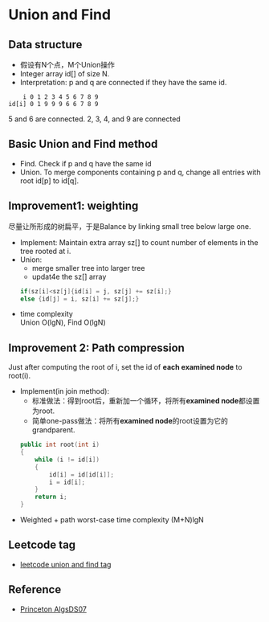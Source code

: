 # Union and Find

## Data structure
- 假设有N个点，M个Union操作
- Integer array id[] of size N.
- Interpretation: p and q are connected if they have the same id.
```
    i 0 1 2 3 4 5 6 7 8 9
id[i] 0 1 9 9 9 6 6 7 8 9
```
5 and 6 are connected. 2, 3, 4, and 9 are connected

## Basic Union and Find method
- Find. Check if p and q have the same id
- Union. To merge components containing p and q, change all entries with root id[p] to id[q].

## Improvement1: weighting
尽量让所形成的树扁平，于是Balance by linking small tree below large one.
- Implement:
    Maintain extra array sz[] to count number of elements in the tree rooted at i.
- Union:
    - merge smaller tree into larger tree
    - updat4e the sz[] array
    ```cpp
    if(sz[i]<sz[j]{id[i] = j, sz[j] += sz[i];}
    else {id[j] = i, sz[i] += sz[j];}
    ```
- time complexity  
    Union O(lgN), Find O(lgN)

## Improvement 2: Path compression
Just after computing the root of i, set the id of **each examined node** to root(i).
- Implement(in join method):
    - 标准做法：得到root后，重新加一个循环，将所有**examined node**都设置为root.
    - 简单one-pass做法：将所有**examined node**的root设置为它的grandparent.
    ```cpp
    public int root(int i)
    {
        while (i != id[i])
        {
            id[i] = id[id[i]];
            i = id[i];
        }
        return i;
    }
    ```
- Weighted + path worst-case time complexity
    (M+N)lgN

## Leetcode tag
- [leetcode union and find tag](https://leetcode.com/tag/union-find/)

## Reference
-  [Princeton AlgsDS07](https://www.cs.princeton.edu/~rs/AlgsDS07/01UnionFind.pdf)
